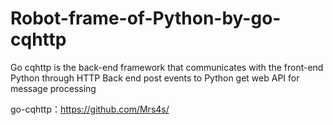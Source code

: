 # Robot-frame-of-Python-by-go-cqhttp
Go cqhttp is the back-end framework that communicates with the front-end Python through HTTP
Back end post events to Python get web API for message processing

go-cqhttp：https://github.com/Mrs4s/
